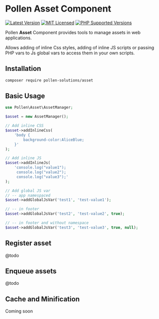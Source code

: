 # Pollen Asset Component

[![Latest Version](https://img.shields.io/badge/release-1.0.0-blue?style=for-the-badge)](https://www.presstify.com/pollen-solutions/asset/)
[![MIT Licensed](https://img.shields.io/badge/license-MIT-green?style=for-the-badge)](LICENSE.md)
[![PHP Supported Versions](https://img.shields.io/badge/PHP->=7.4-8892BF?style=for-the-badge&logo=php)](https://www.php.net/supported-versions.php)

Pollen **Asset** Component provides tools to manage assets in web applications.

Allows adding of inline Css styles, adding of inline JS scripts or passing PHP vars to Js global vars  to access them in your own scripts.

## Installation

```bash
composer require pollen-solutions/asset
```

## Basic Usage

```php
use Pollen\Asset\AssetManager;

$asset = new AssetManager();

// Add inline CSS
$asset->addInlineCss(
    'body {
        background-color:AliceBlue;
    }'
);

// Add inline JS
$asset->addInlineJs(
    'console.log("value1");
     console.log("value2");
     console.log("value3");'
);

// Add global JS var
// -- app namespaced
$asset->addGlobalJsVar('test1', 'test-value1');

// -- in footer
$asset->addGlobalJsVar('test2', 'test-value2', true);

// -- in footer and without namespace
$asset->addGlobalJsVar('test3', 'test-value3', true, null);

```

## Register asset

@todo

## Enqueue assets

@todo

## Cache and Minification

Coming soon
